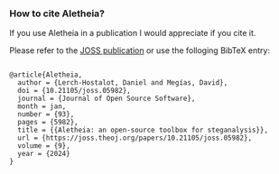 
### How to cite Aletheia?

If you use Aletheia in a publication I would appreciate if you cite it. 

Please refer to the [JOSS publication](https://doi.org/10.21105/joss.05982) or use the folloging BibTeX entry:

```

@article{Aletheia,
  author = {Lerch-Hostalot, Daniel and Megías, David},
  doi = {10.21105/joss.05982},
  journal = {Journal of Open Source Software},
  month = jan,
  number = {93},
  pages = {5982},
  title = {{Aletheia: an open-source toolbox for steganalysis}},
  url = {https://joss.theoj.org/papers/10.21105/joss.05982},
  volume = {9},
  year = {2024}
}

```
